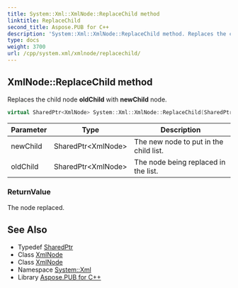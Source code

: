 ```yaml
---
title: System::Xml::XmlNode::ReplaceChild method
linktitle: ReplaceChild
second_title: Aspose.PUB for C++
description: 'System::Xml::XmlNode::ReplaceChild method. Replaces the child node oldChild with newChild node in C++.'
type: docs
weight: 3700
url: /cpp/system.xml/xmlnode/replacechild/
---
```

## XmlNode::ReplaceChild method


Replaces the child node **oldChild** with **newChild** node.

```cpp
virtual SharedPtr<XmlNode> System::Xml::XmlNode::ReplaceChild(SharedPtr<XmlNode> newChild, SharedPtr<XmlNode> oldChild)
```


| Parameter | Type | Description |
| --- | --- | --- |
| newChild | SharedPtr\<XmlNode\> | The new node to put in the child list. |
| oldChild | SharedPtr\<XmlNode\> | The node being replaced in the list. |

### ReturnValue

The node replaced.

## See Also

* Typedef [SharedPtr](../../../system/sharedptr/)
* Class [XmlNode](../)
* Class [XmlNode](../)
* Namespace [System::Xml](../../)
* Library [Aspose.PUB for C++](../../../)
